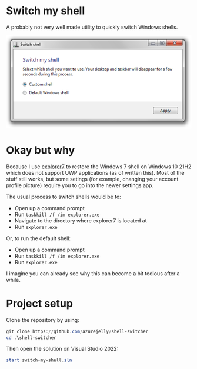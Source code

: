 # Switch my shell
A probably not very well made utility to quickly switch Windows shells.

<p align="center">
    <img src=".github/img/screenshot.png">
</p>

# Okay but why
Because I use [explorer7](https://winclassic.net/thread/2588/explorer7-windows-explorer-10-11) to restore the Windows 7 shell on Windows 10 21H2 which does not support UWP applications (as of written this). Most of the stuff still works, but some setings (for example, changing your account profile picture) require you to go into the newer settings app.

The usual process to switch shells would be to:
- Open up a command prompt
- Run `taskkill /f /im explorer.exe`
- Navigate to the directory where explorer7 is located at
- Run `explorer.exe`

Or, to run the default shell:
- Open up a command prompt
- Run `taskkill /f /im explorer.exe`
- Run `explorer.exe`

I imagine you can already see why this can become a bit tedious after a while.

# Project setup
Clone the repository by using:
```ps1
git clone https://github.com/azurejelly/shell-switcher
cd .\shell-switcher
```

Then open the solution on Visual Studio 2022:
```ps1
start switch-my-shell.sln
```